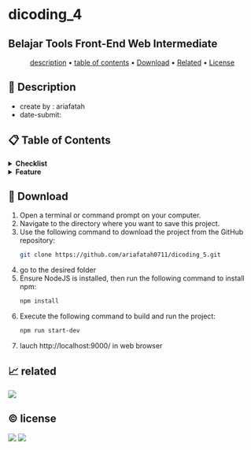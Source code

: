 # dicoding_4
## Belajar Tools Front-End Web Intermediate

<p align="center">
  <a href="#description">description</a> •
  <a href="#table-of-contents">table of contents</a> •
  <a href="#download">Download</a> •
  <a href="#related">Related</a> •
  <a href="#license">License</a>
</p>

<p id="description"></p>

## 🚀 Description
- create by  : ariafatah
- date-submit: 

<p id="table-of-contents"></p>

## 📋 Table of Contents
<details>
  <summary><b>Checklist</b></summary>
  

</details>

<details>
  <summary><b>Feature</b></summary>


</details>

<p id="download"></p>

## 🔨 Download

1. Open a terminal or command prompt on your computer.
2. Navigate to the directory where you want to save this project.
3. Use the following command to download the project from the GitHub repository:
   ```sh
   git clone https://github.com/ariafatah0711/dicoding_5.git
   ```
4. go to the desired folder
5. Ensure NodeJS is installed, then run the following command to install npm:
   ```sh
   npm install
   ```
6. Execute the following command to build and run the project:
   ```sh
   npm run start-dev
   ```
7. lauch http://localhost:9000/ in web browser

<p id="related"></p>

## 📈 related
<a href="https://ariafatah0711.github.io/dicoding_5/02%20-%20restaurant-apps/dist/" alt="DEMO"><img src="https://img.shields.io/static/v1?style=for-the-badge&label=DEMO-2&message=WEB&color=000000"></a>

<p id="license"></p>

## ©️ license
<a href="https://github.com/ariafatah0711" alt="CREATED"><img src="https://img.shields.io/static/v1?style=for-the-badge&label=CREATED%20BY&message=ariafatah0711&color=000000"></a>
<a href="https://github.com/ariafatah0711/dicoding_4/blob/main/LICENSE" alt="LICENSE"><img src="https://img.shields.io/static/v1?style=for-the-badge&label=LICENSE&message=APACHE&color=000000"></a>